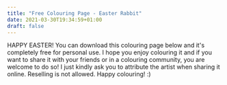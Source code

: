 ```yaml
---
title: "Free Colouring Page - Easter Rabbit"
date: 2021-03-30T19:34:59+01:00
draft: false
---
```

HAPPY EASTER! 
You can download this colouring page below and it's completely free for personal use. I hope you enjoy colouring it and if you want to share it with your friends or in a colouring community, you are welcome to do so! I just kindly ask you to attribute the artist when sharing it online. Reselling is not allowed. Happy colouring! :)
